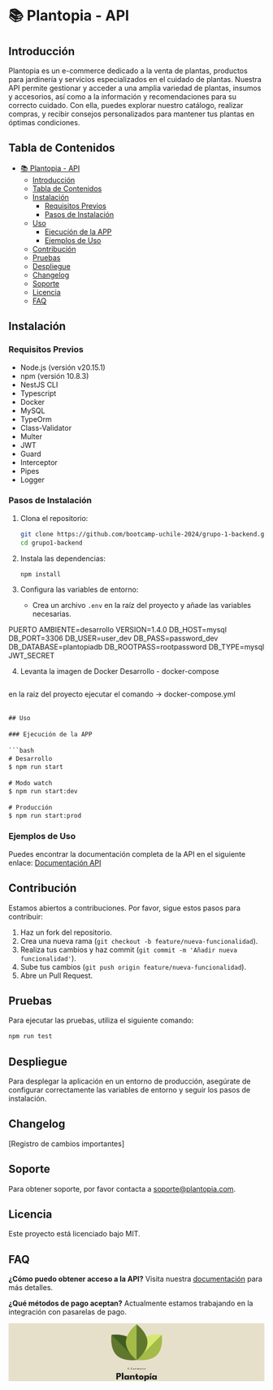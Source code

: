 # 📚 Plantopia - API

## Introducción

Plantopia es un e-commerce dedicado a la venta de plantas, productos para jardinería y servicios especializados en el cuidado de plantas. Nuestra API permite gestionar y acceder a una amplia variedad de plantas, insumos y accesorios, así como a la información y recomendaciones para su correcto cuidado. Con ella, puedes explorar nuestro catálogo, realizar compras, y recibir consejos personalizados para mantener tus plantas en óptimas condiciones.

## Tabla de Contenidos

- [📚 Plantopia - API](#-plantopia---api)
  - [Introducción](#introducción)
  - [Tabla de Contenidos](#tabla-de-contenidos)
  - [Instalación](#instalación)
    - [Requisitos Previos](#requisitos-previos)
    - [Pasos de Instalación](#pasos-de-instalación)
  - [Uso](#uso)
    - [Ejecución de la APP](#ejecución-de-la-app)
    - [Ejemplos de Uso](#ejemplos-de-uso)
  - [Contribución](#contribución)
  - [Pruebas](#pruebas)
  - [Despliegue](#despliegue)
  - [Changelog](#changelog)
  - [Soporte](#soporte)
  - [Licencia](#licencia)
  - [FAQ](#faq)

## Instalación

### Requisitos Previos

- Node.js (versión v20.15.1)
- npm (versión 10.8.3)
- NestJS CLI
- Typescript
- Docker
- MySQL
- TypeOrm
- Class-Validator
- Multer
- JWT
- Guard
- Interceptor
- Pipes
- Logger

### Pasos de Instalación

1. Clona el repositorio:
   ```bash
   git clone https://github.com/bootcamp-uchile-2024/grupo-1-backend.git
   cd grupo1-backend
   ```

2. Instala las dependencias:
   ```bash
   npm install
   ```

3. Configura las variables de entorno:
   - Crea un archivo `.env` en la raíz del proyecto y añade las variables necesarias.

PUERTO
AMBIENTE=desarrollo
VERSION=1.4.0
DB_HOST=mysql
DB_PORT=3306
DB_USER=user_dev
DB_PASS=password_dev
DB_DATABASE=plantopiadb
DB_ROOTPASS=rootpassword
DB_TYPE=mysql
JWT_SECRET


4. Levanta la imagen de Docker Desarrollo - docker-compose
   ```bash
  en la raiz del proyecto ejecutar el comando -> docker-compose.yml
   ```

## Uso

### Ejecución de la APP

```bash
# Desarrollo
$ npm run start

# Modo watch
$ npm run start:dev

# Producción
$ npm run start:prod
```

### Ejemplos de Uso

Puedes encontrar la documentación completa de la API en el siguiente enlace:
[Documentación API](http://3.142.12.50:4000/api)

## Contribución

Estamos abiertos a contribuciones. Por favor, sigue estos pasos para contribuir:

1. Haz un fork del repositorio.
2. Crea una nueva rama (`git checkout -b feature/nueva-funcionalidad`).
3. Realiza tus cambios y haz commit (`git commit -m 'Añadir nueva funcionalidad'`).
4. Sube tus cambios (`git push origin feature/nueva-funcionalidad`).
5. Abre un Pull Request.

## Pruebas

Para ejecutar las pruebas, utiliza el siguiente comando:

```bash
npm run test
```

## Despliegue

Para desplegar la aplicación en un entorno de producción, asegúrate de configurar correctamente las variables de entorno y seguir los pasos de instalación.

## Changelog

[Registro de cambios importantes]

## Soporte

Para obtener soporte, por favor contacta a [soporte@plantopia.com](mailto:soporte@plantopia.com).

## Licencia

Este proyecto está licenciado bajo MIT.

## FAQ

**¿Cómo puedo obtener acceso a la API?**
Visita nuestra [documentación](http://3.142.12.50:4000/api) para más detalles.

**¿Qué métodos de pago aceptan?**
Actualmente estamos trabajando en la integración con pasarelas de pago.

![Logo](https://raw.githubusercontent.com/bootcamp-uchile-2024/grupo-1-backend/main/Logo-Green.png)
